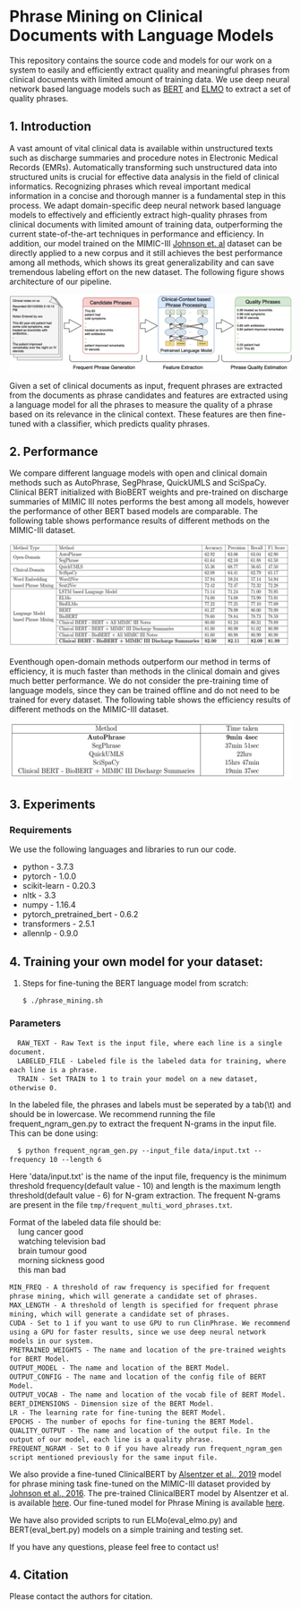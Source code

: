 # Phrase Mining on Clinical Documents with Language Models

This repository contains the source code and models for our work on a system to easily and efficiently extract quality and meaningful phrases from clinical documents with limited amount of training data. We use deep neural network based language models such as [BERT](https://arxiv.org/abs/1810.04805) and [ELMO](https://arxiv.org/abs/1802.05365) to extract a set of quality phrases.

## 1. Introduction

A vast amount of vital clinical data is available within unstructured texts such as discharge summaries and procedure notes in Electronic Medical Records (EMRs). Automatically transforming such unstructured data into structured units is crucial for effective data analysis in the field of clinical informatics. Recognizing phrases which reveal important medical information in a concise and thorough manner is a fundamental step in this process. We adapt domain-specific deep neural network based language models to effectively and efficiently extract high-quality phrases from clinical documents with limited amount of training data, outperforming the current state-of-the-art techniques in performance and efficiency. In addition, our model trained on the MIMIC-III [Johnson et. al](https://www.nature.com/articles/sdata201635) dataset can be directly applied to a new corpus and it still achieves the best performance among all methods, which shows its great generalizability and can save tremendous labeling effort on the new dataset. The following figure shows architecture of our pipeline. 

![Architecture of our pipeline](/images/architecture.png)

Given a set of clinical documents as input, frequent phrases are extracted from the documents as phrase candidates and features are extracted using a language model for all the phrases to measure the quality of a phrase based on its relevance in the clinical context. These features are then fine-tuned with a classifier, which predicts quality phrases.

## 2. Performance

We compare different language models with open and clinical domain methods such as AutoPhrase, SegPhrase, QuickUMLS and SciSpaCy. Clinical BERT initialized with BioBERT weights and pre-trained on discharge summaries of MIMIC III notes performs the best among all models, however the performance of other BERT based models are comparable. The following table shows performance results of different methods on the MIMIC-III dataset.

![Comparison of performance of different methods on the MIMIC-III dataset](/images/performance.png)

Eventhough open-domain methods outperform our method in terms of efficiency, it is much faster than methods in the clinical domain and gives much better performance. We do not consider the pre-training time of language models, since they can be trained offline and do not need to be trained for every dataset. The following table shows the efficiency results of different
methods on the MIMIC-III dataset.

![Comparison of efficiency of different methods on the MIMIC-III dataset](/images/efficiency.png)


## 3. Experiments

### Requirements

We use the following languages and libraries to run our code.

- python - 3.7.3
- pytorch - 1.0.0
- scikit-learn - 0.20.3
- nltk - 3.3
- numpy - 1.16.4
- pytorch_pretrained_bert - 0.6.2
- transformers - 2.5.1
- allennlp - 0.9.0


## 4. Training your own model for your dataset:

1. Steps for fine-tuning the BERT language model from scratch:

       $ ./phrase_mining.sh
       
 ### Parameters
 
      RAW_TEXT - Raw Text is the input file, where each line is a single document.
      LABELED_FILE - Labeled file is the labeled data for training, where each line is a phrase. 
      TRAIN - Set TRAIN to 1 to train your model on a new dataset, otherwise 0.

In the labeled file, the phrases and labels must be seperated by a tab(\t) and should be in lowercase. We recommend running the file frequent_ngram_gen.py to extract the frequent N-grams in the input file. This can be done using:
  
      $ python frequent_ngram_gen.py --input_file data/input.txt --frequency 10 --length 6 

Here 'data/input.txt' is the name of the input file, frequency is the minimum threshold frequency(default value - 10) and length is the maximum length threshold(default value - 6) for N-gram extraction. The frequent N-grams are present in the file `tmp/frequent_multi_word_phrases.txt`.

Format of the labeled data file should be: <br />
&nbsp;&nbsp;&nbsp;&nbsp;lung cancer  good <br />
&nbsp;&nbsp;&nbsp;&nbsp;watching television  bad <br />
&nbsp;&nbsp;&nbsp;&nbsp;brain tumour  good <br />
&nbsp;&nbsp;&nbsp;&nbsp;morning sickness  good <br />
&nbsp;&nbsp;&nbsp;&nbsp;this man bad <br />
    
    MIN_FREQ - A threshold of raw frequency is specified for frequent phrase mining, which will generate a candidate set of phrases.
    MAX_LENGTH - A threshold of length is specified for frequent phrase mining, which will generate a candidate set of phrases.
    CUDA - Set to 1 if you want to use GPU to run ClinPhrase. We recommend using a GPU for faster results, since we use deep neural network models in our system.
    PRETRAINED_WEIGHTS - The name and location of the pre-trained weights for BERT Model.
    OUTPUT_MODEL - The name and location of the BERT Model. 
    OUTPUT_CONFIG - The name and location of the config file of BERT Model. 
    OUTPUT_VOCAB - The name and location of the vocab file of BERT Model.
    BERT_DIMENSIONS - Dimension size of the BERT Model.
    LR - The learning rate for fine-tuning the BERT Model.
    EPOCHS - The number of epochs for fine-tuning the BERT Model.  
    QUALITY_OUTPUT - The name and location of the output file. In the output of our model, each line is a quality phrase.
    FREQUENT_NGRAM - Set to 0 if you have already run frequent_ngram_gen script mentioned previously for the same input file.
        

We also provide a fine-tuned ClinicalBERT by [Alsentzer et al., 2019](https://www.aclweb.org/anthology/W19-1909/) model for phrase mining task fine-tuned on the MIMIC-III dataset provided by [Johnson et al., 2016](https://www.nature.com/articles/sdata201635). The pre-trained ClinicalBERT model by Alsentzer et al. is available [here](https://github.com/EmilyAlsentzer/clinicalBERT). Our fine-tuned model for Phrase Mining is available [here](https://drive.google.com/open?id=1P3NnxjaHTLa40aE9dt4gSA9y4xYmcuRg).

We have also provided scripts to run ELMo(eval_elmo.py) and BERT(eval_bert.py) models on a simple training and testing set. 


If you have any questions, please feel free to contact us!

## 4. Citation

Please contact the authors for citation.
